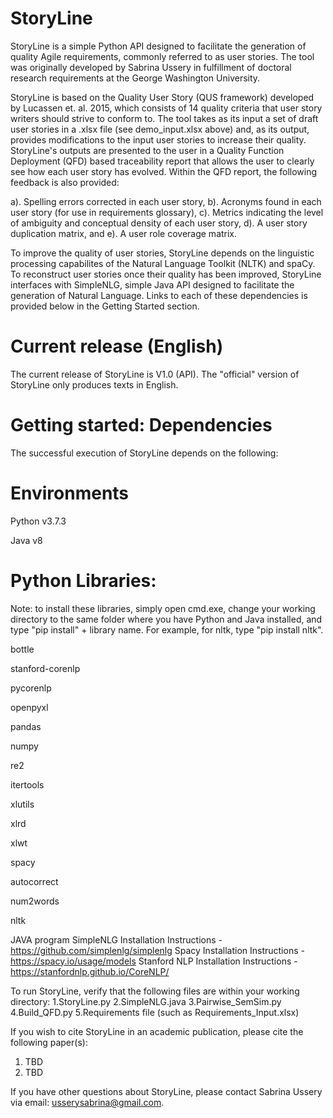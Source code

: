 # StoryLine

StoryLine is a simple Python API designed to facilitate the generation of quality Agile requirements, commonly referred to as user stories. The tool was originally developed by Sabrina Ussery in fulfillment of doctoral research requirements at the George Washington University. 

StoryLine is based on the Quality User Story (QUS framework) developed by Lucassen et. al. 2015, which consists of 14 quality criteria that user story writers should strive to conform to. The tool takes as its input a set of draft user stories in a .xlsx file (see demo_input.xlsx above) and, as its output, provides modifications to the input user stories to increase their quality. StoryLine's outputs are presented to the user in a Quality Function Deployment (QFD) based traceability report that allows the user to clearly see how each user story has evolved. Within the QFD report, the following feedback is also provided:

a). Spelling errors corrected in each user story,
b). Acronyms found in each user story (for use in requirements glossary),
c). Metrics indicating the level of ambiguity and conceptual density of each user story,
d). A user story duplication matrix, and
e). A user role coverage matrix.

To improve the quality of user stories, StoryLine depends on the linguistic processing capabilites of the Natural Language Toolkit (NLTK) and spaCy. To reconstruct user stories once their quality has been improved, StoryLine interfaces with SimpleNLG, simple Java API designed to facilitate the generation of Natural Language. Links to each of these dependencies is provided below in the Getting Started section.

# Current release (English)
The current release of StoryLine is V1.0 (API). The "official" version of StoryLine only produces texts in English. 

# Getting started: Dependencies
The successful execution of StoryLine depends on the following:

# Environments
Python v3.7.3

Java v8

# Python Libraries:
Note: to install these libraries, simply open cmd.exe, change your working directory to the same folder where you have Python and Java installed, and type "pip install" + library name. For example, for nltk, type "pip install nltk".

bottle

stanford-corenlp 

pycorenlp

openpyxl

pandas

numpy 

re2

itertools

xlutils

xlrd

xlwt

spacy

autocorrect 

num2words 

nltk

JAVA program SimpleNLG Installation Instructions - https://github.com/simplenlg/simplenlg
Spacy Installation Instructions - https://spacy.io/usage/models
Stanford NLP Installation Instructions - https://stanfordnlp.github.io/CoreNLP/

To run StoryLine, verify that the following files are within your working directory:
1.StoryLine.py
2.SimpleNLG.java
3.Pairwise_SemSim.py
4.Build_QFD.py
5.Requirements file (such as Requirements_Input.xlsx)

If you wish to cite StoryLine in an academic publication, please cite the following paper(s):
1. TBD
2. TBD

If you have other questions about StoryLine, please contact Sabrina Ussery via email: usserysabrina@gmail.com.
